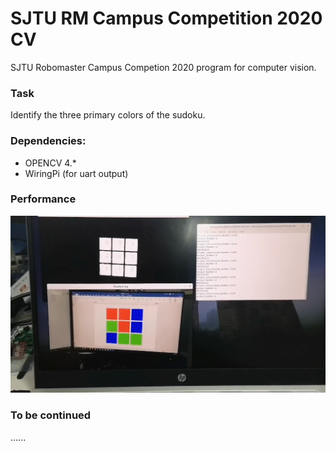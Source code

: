 # SJTU RM Campus Competition 2020 CV
 SJTU Robomaster Campus Competion 2020 program for computer vision.

###  Task

Identify the three primary colors of the sudoku. 

### Dependencies:

* OPENCV 4.*
* WiringPi (for uart output)

### Performance 

![performance](_img/performance.gif)

### To be continued

......
